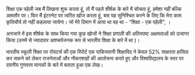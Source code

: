 शिक्षा एक पहेली
जब मैं लिखना शुरू करता हूं, तो मैं पहले शीर्षक के बारे में सोचता हूं, हमेशा नहीं बल्कि आमतौर पर। फिर मैं इंटरनेट पर त्वरित खोज करता हूं, बस यह सुनिश्चित करने के लिए कि मेरा काम कृतिचौर्य तो नहीं कहलाया जायेगा। जो मेरे दिमाग में आया था वह था - "शिक्षा - एक पहेली", ।

अनजाने में इस शीर्षक के साथ किया गया कुछ खोजों ने शिक्षा प्रणाली की अतिस्पष्ट अक्षमताओं को उजागर किया (उनमें से ज्यादातर आश्चर्यजनक रूप से भारतीय शिक्षा के बारे में था )।

भारतीय स्कूली शिक्षा पर रॉयटर्स की एक रिपोर्ट
एक पाकिस्तानी शिक्षाविद ने केवल 52% साक्षरता हासिल कर सकने को लेकर राजनेताओं और नौकरशाहों की आलोचना करते हुए और विश्वविद्यालय के स्तर पर दयनीय गुणवत्ता मानकों के बारे में बताता हुआ एक लेख।
